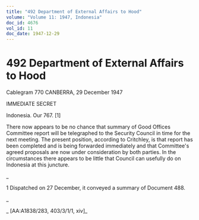 ```yaml
---
title: "492 Department of External Affairs to Hood"
volume: "Volume 11: 1947, Indonesia"
doc_id: 4676
vol_id: 11
doc_date: 1947-12-29
---
```


# 492 Department of External Affairs to Hood

Cablegram 770 CANBERRA, 29 December 1947

IMMEDIATE SECRET

Indonesia. Our 767. [1]

There now appears to be no chance that summary of Good Offices Committee report will be telegraphed to the Security Council in time for the next meeting. The present position, according to Critchley, is that report has been completed and is being forwarded immediately and that Committee's agreed proposals are now under consideration by both parties. In the circumstances there appears to be little that Council can usefully do on Indonesia at this juncture.

_

1 Dispatched on 27 December, it conveyed a summary of Document 488.

_

_ [AA:A1838/283, 403/3/1/1, xiv]_
